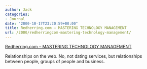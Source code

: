 ```yaml
---
author: Jack
categories:
- Journal
date: "2000-10-17T23:20:59+00:00"
title: Redherring.com – MASTERING TECHNOLOGY MANAGEMENT
url: /2000/redherringcom-mastering-technology-management/
---
```


[Redherring.com – MASTERING TECHNOLOGY MANAGEMENT][1]

Relationships on the web. No, not dating services, but relationships between people, groups of people and business.

 [1]: http://web.archive.org/web/20030802155331/http://www.redherring.com:80/mag/issue31S/master.html